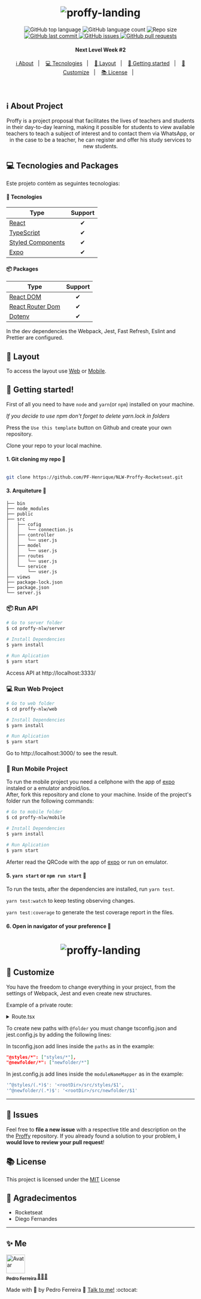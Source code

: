 <h1 align="center">
    <img alt="proffy-landing" src="https://github.com/PF-Henrique/NLW-Proffy-Rocketseat/blob/master/1%20-%20NLW%20%2302%20-%201400x900.jpg" />
</h1>

<p align="center">
  <img alt="GitHub top language" src="https://img.shields.io/github/languages/top/azagatti/template-react-typescript?style=plastic">

  <img alt="GitHub language count" src="https://img.shields.io/github/languages/count/azagatti/template-react-typescript?style=plastic">

  <img alt="Repo size" src="https://img.shields.io/github/repo-size/azagatti/template-react-typescript?style=plastic">

  <a href="https://github.com/AZagatti/template-react-typescript/commits/master">
    <img alt="GitHub last commit" src="https://img.shields.io/github/last-commit/azagatti/template-react-typescript?style=plastic">
  </a>

  <a href="https://github.com/AZagatti/template-react-typescript/issues">
    <img alt="GitHub issues" src="https://img.shields.io/github/issues/azagatti/template-react-typescript?style=plastic">
  </a>

  <a href="https://github.com/AZagatti/template-react-typescript/pulls">
    <img alt="GitHub pull requests" src="https://img.shields.io/github/issues-pr/azagatti/template-react-typescript?style=plastic">
  </a>
</p>

<h4 align="center">
  Next Level Week #2
</h4>

<p align="center">
  <a href="#-about-project">ℹ️ About</a>&nbsp;&nbsp;&nbsp;|&nbsp;&nbsp;&nbsp;
  <a href="#-tecnologias-and-packages">💻 Tecnologies</a>&nbsp;&nbsp;&nbsp;|&nbsp;&nbsp;&nbsp;
  <a href="#-layout">🔖 Layout</a>&nbsp;&nbsp;&nbsp;|&nbsp;&nbsp;&nbsp;
  <a href="#-getting-started">🚀 Getting started</a>&nbsp;&nbsp;&nbsp;|&nbsp;&nbsp;&nbsp;
  <a href="#-customize-">🎯 Customize</a>&nbsp;&nbsp;&nbsp;|&nbsp;&nbsp;&nbsp;
  <a href="#-license">📚 License</a>&nbsp;&nbsp;&nbsp;|&nbsp;&nbsp;&nbsp;
    
</p>

<br>

## ℹ️ About Project

<div align="center">

  <p align="center">
    
Proffy is a project proposal that facilitates the lives of teachers and students in their day-to-day learning, making it possible for students to view available teachers to teach a subject of interest and to contact them via WhatsApp, or in the case to be a teacher, he can register and offer his study services to new students.
  </p>

</div>

## 💻 Tecnologies and Packages

Este projeto contém as seguintes tecnologias:

#### 🔨 Tecnologies

| Type                | Support   |
|---------------------|:---------:|
| [React](https://reactjs.org)                          | ✔         | 
| [TypeScript](https://www.typescriptlang.org/)         | ✔         |
| [Styled Components](https://styled-components.com/)   | ✔         |
| [Expo](https://expo.io/)                              | ✔         |

#### 📦 Packages

| Type                | Support   |
|---------------------|:---------:|
| [React DOM](https://pt-br.reactjs.org/docs/react-dom.html)        | ✔         |
| [React Router Dom](https://reacttraining.com/react-router/web/)   | ✔         |
| [Dotenv](http://npmjs.com/package/dotenv)                         | ✔         |

In the dev dependencies the Webpack, Jest, Fast Refresh, Eslint and Prettier are configured.

## 🔖 Layout

To access the layout use [Web](https://www.figma.com/file/W7X5HgkYaruZnUVKHj6Uz4/Proffy-Web) or [Mobile](https://www.figma.com/file/FSQdUUY3n8YZeLkpZTJYBT/Proffy-Mobile).

## 🚀 Getting started!

First of all you need to have `node` and `yarn`(or `npm`) installed on your machine.

_If you decide to use npm don't forget to delete yarn.lock in folders_

Press the `Use this template` button on Github and create your own repository.

Clone your repo to your local machine.

#### 1. Git cloning my repo 🎲

```sh

git clone https://github.com/PF-Henrique/NLW-Proffy-Rocketseat.git

```
#### 3. Arquiteture 🎲

````.
├── bin
├── node_modules
├── public
├── src
│   ├── cofig
│   │   └── connection.js
│   ├── controller
│   │   └── user.js
│   ├── model
│   │   └── user.js
│   ├── routes
│   │   └── user.js
│   └── service
│       └── user.js
├── views
├── package-lock.json
├── package.json
└── server.js
````
### 📦 Run API

```bash
# Go to server folder
$ cd proffy-nlw/server

# Install Dependencies
$ yarn install

# Run Aplication
$ yarn start
```
Access API at http://localhost:3333/

### 💻 Run Web Project

```bash
# Go to web folder
$ cd proffy-nlw/web

# Install Dependencies
$ yarn install

# Run Aplication
$ yarn start
```
Go to http://localhost:3000/ to see the result.

### 📱 Run Mobile Project

To run the mobile project you need a cellphone with the app of [expo](https://play.google.com/store/apps/details?id=host.exp.exponent) instaled or a emulator android/ios.
<br />
After, fork this repository and clone to your machine. Inside of the project's folder run the following commands:

```bash
# Go to mobile folder
$ cd proffy-nlw/mobile

# Install Dependencies
$ yarn install

# Run Aplication
$ yarn start
```
Aferter read the QRCode with the app of [expo](https://play.google.com/store/apps/details?id=host.exp.exponent) or run on emulator.

#### 5. `yarn start` or `npm run start` 🎲

To run the tests, after the dependencies are installed, run `yarn test`.

`yarn test:watch` to keep testing observing changes.

`yarn test:coverage` to generate the test coverage report in the files.

#### 6. Open in navigator of your preference 🎲

<h1 align="center">
    <img alt="proffy-landing" src="https://github.com/PF-Henrique/NLW-Proffy-Rocketseat/blob/master/thumbnail.png" />
</h1>

## 🎯 Customize

You have the freedom to change everything in your project, from the settings of Webpack, Jest and even create new structures.

Example of a private route:

<details>
  <summary>Route.tsx</summary>

```ts
import React from 'react';
import {
  Route as ReactDOMRoute,
  RouteProps as ReactDOMRouteProps,
  Redirect,
} from 'react-router-dom';

import { useAuth } from '../hooks/auth';

interface RouteProps extends ReactDOMRouteProps {
  isPrivate?: boolean;
  component: React.ComponentType;
}

const Route: React.FC<RouteProps> = ({
  isPrivate = false,
  component: Component,
  ...rest
}) => {
  const { user } = useAuth();
  // You can store user data in another way and only retrieve it here

  return (
    <ReactDOMRoute
      {...rest}
      render={({ location }) => {
        return isPrivate === !!user ? (
          <Component />
        ) : (
          <Redirect
            to={{
              pathname: isPrivate ? '/' : '/dashboard',
              state: { from: location },
            }}
          />
        );
      }}
    />
  );
};

export default Route;
```

</details>

To create new paths with `@folder` you must change tsconfig.json and jest.config.js by adding the following lines:

In tsconfig.json add lines inside the `paths` as in the example:

```json
"@styles/*": ["styles/*"],
"@newfolder/*": ["newfolder/*"]
```

In jest.config.js add lines inside the `moduleNameMapper` as in the example:

```js
'^@styles/(.*)$': '<rootDir>/src/styles/$1',
'^@newfolder/(.*)$': '<rootDir>/src/newfolder/$1'
```

---
## 🐛 Issues

Feel free to **file a new issue** with a respective title and description on the the [Proffy](https://github.com/PF-Henrique/NLW-Proffy-Rocketseat/issues) repository. If you already found a solution to your problem, **i would love to review your pull request**!

## 📚 License
<p align="justify">
This project is licensed under the <a href="https://github.com/PF-Henrique/NLW-Proffy-Rocketseat">MIT<a/> License
</p>
    
## 👀 Agradecimentos

* Rocketseat
* Diego Fernandes

---

## ✨ Me

<a href="https:https://github.com/PF-Henrique/">
  <img src="https://avatars1.githubusercontent.com/u/48561196?s=460&u=5b39cdc8c6d447868ca0caac900f1ee7a1793962&v=4" width= "50px;" height= "50px;" alt="Avatar"/>
  <br />
 <sub>
  <b>
    Pedro Ferreira
  </b>
</sub>
</a> 
<a href="<a href="https:https://github.com/PF-Henrique/" title="proffy">🚀👩‍🚀</a>
<br />

Made with 💙 by Pedro Ferreira 👋 [Talk to me!](https://www.linkedin.com/in/pedro-ferreira-148503b8/) :octocat:
